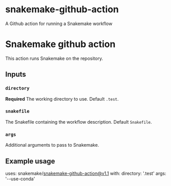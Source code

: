 # snakemake-github-action
A Github action for running a Snakemake workflow



# Snakemake github action

This action runs Snakemake on the repository.

## Inputs

### `directory`

**Required** The working directory to use. Default `.test`.

### `snakefile`

The Snakefile containing the workflow description. Default `Snakefile`.

### `args`

Additional arguments to pass to Snakemake.

## Example usage

uses: snakemake/snakemake-github-action@v1.1
with:
  directory: '.test'
  args: '--use-conda'
